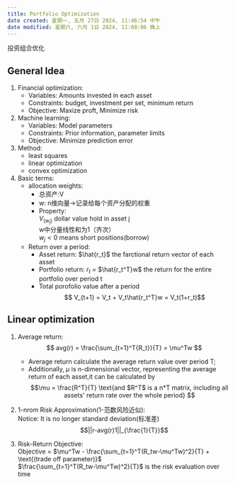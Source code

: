 ```yaml
---
title: Portfolio Optimization
date created: 星期一, 五月 27日 2024, 11:46:54 中午
date modified: 星期六, 六月 1日 2024, 11:08:06 晚上
---
```


投资组合优化

## General Idea

1. Financial optimization:
   - Variables: Amounts invested in each asset 
   - Constraints: budget, investment per set, minimum return 
   - Objective:  Maxize proft, Minimize risk
2. Machine learning:
   - Variables: Model parameters
   - Constraints: Prior information, parameter limits
   - Objective: Minimize prediction error
3. Method:
   - least squares
   - linear optimization
   - convex optimization
4. Basic terms:
   - allocation weights:
     - 总资产:V
     - w: n维向量->记录给每个资产分配的权重
     - Property:  
       $V_(w_j)$ dollar value hold in asset j  
       w中分量线性和为1（齐次）  
       $w_j < 0$ means short positions(borrow)
   - Return over a period:
     - Asset return: $\hat{r_t}$ the farctional return vector of each asset
     - Portfolio return: $r_t$ = $\hat{r_t^T}w$ the return for the entire portfolio over period t
     - Total porofolio value after a period  
       $$ V_{t+1} = V_t + V_t\hat{r_t^T}w = V_t(1+r_t)$$

## Linear optimization

1. Average return:  
   $$ avg(r) = \frac{\sum_{t=1}^T{R_t}}{T} = \mu^Tw $$
   - Average return calculate the average return value over period T;
   - Additionally, $\mu$ is n-dimensional vector, representing the average return of each asset,it can be calculated by $$\mu = \frac{R^T}{T} \text{and $R^T$ is a n*T matrix, including all assets' return rate over the whole period} $$
2. 1-nrom Risk Approximation(1-范数风险近似):  
   Notice: It is no longer standard deviation(标准差)  
   $$||r-avg(r)1||_{\frac{1}{T}}$$

3. Risk-Return Objective:  
   Objective = $\mu^Tw - \frac{\sum_{t=1}^T(R_tw-\mu^Tw)^2}{T} + \text{(trade off parameter)}$  
   $\frac{\sum_{t=1}^T(R_tw-\mu^Tw)^2}{T}$ is the risk evaluation over time
    
   
   
   






























